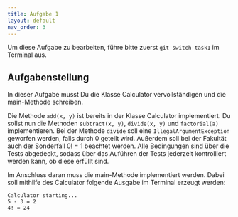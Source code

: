 ```yaml
---
title: Aufgabe 1
layout: default
nav_order: 3
---
```


Um diese Aufgabe zu bearbeiten, führe bitte zuerst `git switch task1` im Terminal aus.

## Aufgabenstellung
In dieser Aufgabe musst Du die Klasse Calculator vervollständigen und die main-Methode schreiben.

Die Methode `add(x, y)` ist bereits in der Klasse Calculator implementiert. Du sollst nun die Methoden `subtract(x, y)`, `divide(x, y)` und `factorial(a)` implementieren. Bei der Methode `divide` soll eine `IllegalArgumentException` geworfen werden, falls durch 0 geteilt wird. Außerdem soll bei der Fakultät auch der Sonderfall 0! = 1 beachtet werden. Alle Bedingungen sind über die Tests abgedeckt, sodass über das Auführen der Tests jederzeit kontrolliert werden kann, ob diese erfüllt sind.

Im Anschluss daran muss die main-Methode implementiert werden. Dabei soll mithilfe des Calculator folgende Ausgabe im Terminal erzeugt werden:
```
Calculator starting...
5 - 3 = 2
4! = 24
```
